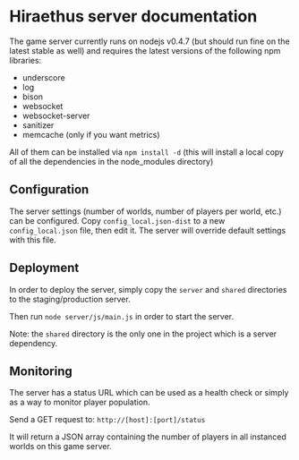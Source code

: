 Hiraethus server documentation
=================================

The game server currently runs on nodejs v0.4.7 (but should run fine on the latest stable as well) and requires the latest versions of the following npm libraries:

- underscore
- log
- bison
- websocket
- websocket-server
- sanitizer
- memcache (only if you want metrics)

All of them can be installed via `npm install -d` (this will install a local copy of all the dependencies in the node_modules directory)


Configuration
-------------

The server settings (number of worlds, number of players per world, etc.) can be configured.
Copy `config_local.json-dist` to a new `config_local.json` file, then edit it. The server will override default settings with this file.


Deployment
----------

In order to deploy the server, simply copy the `server` and `shared` directories to the staging/production server.

Then run `node server/js/main.js` in order to start the server.


Note: the `shared` directory is the only one in the project which is a server dependency.


Monitoring
----------

The server has a status URL which can be used as a health check or simply as a way to monitor player population.

Send a GET request to: `http://[host]:[port]/status`

It will return a JSON array containing the number of players in all instanced worlds on this game server.
